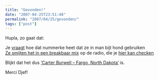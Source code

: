 ```yaml
---
title: "Gevonden!"
date: "2007-04-25T23:51:48"
permalink: "2007/04/25/gevonden/"
tags: ["post"]
---
```

Hupla, zo gaat dat:

Je [vraagt](http://www.breakbaar.nl/viewtopic.php?p=143#143 "http://www.breakbaar.nl/viewtopic.php?p=143#143") hoe dat nummerke heet dat ze in man bijt hond gebruiken  
[Ze smijten het in een breakbaar mix](http://www.breakbaar.nl/viewtopic.php?p=244#244 "http://www.breakbaar.nl/viewtopic.php?p=244#244") op de radio, die je [hier kan checken](http://www.lijn5.com/index.php/shows/131/Selector/161042/Breakbaar.nl "http://www.lijn5.com/index.php/shows/131/Selector/161042/Breakbaar.nl")

Blijkt dat het dus [‘Carter Burwell – Fargo, North Dakota’](http://www.last.fm/music/Carter+Burwell/_/Fargo%2C+North+Dakota "http://www.last.fm/music/Carter+Burwell/_/Fargo%2C+North+Dakota") is.

Merci Djef!
